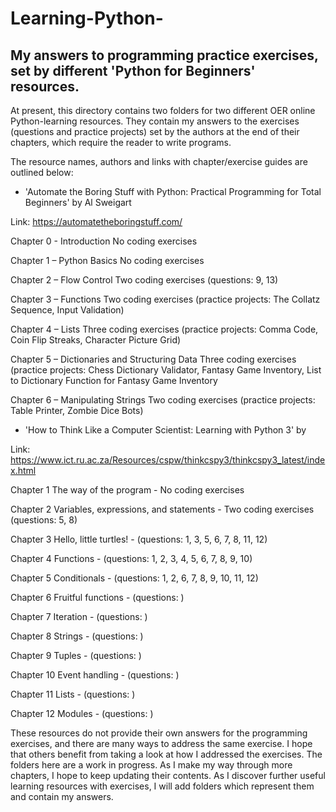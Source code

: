 # Learning-Python-

My answers to programming practice exercises, set by different 'Python for Beginners' resources.
------------------------------------------------------------------------------------------------

At present, this directory contains two folders for two different OER online Python-learning resources. They contain my answers to the exercises (questions and practice projects) set by the authors at the end of their chapters, which require the reader to write programs. 

The resource names, authors and links with chapter/exercise guides are outlined below: 

* 'Automate the Boring Stuff with Python: Practical Programming for Total Beginners' by Al Sweigart 

Link: https://automatetheboringstuff.com/

Chapter 0 - Introduction
  No coding exercises
  
Chapter 1 – Python Basics
  No coding exercises 
  
Chapter 2 – Flow Control
  Two coding exercises (questions: 9, 13)
  
Chapter 3 – Functions
  Two coding exercises (practice projects: The Collatz Sequence, Input Validation)
  
Chapter 4 – Lists
  Three coding exercises (practice projects: Comma Code, Coin Flip Streaks, Character Picture Grid)
  
Chapter 5 – Dictionaries and Structuring Data
  Three coding exercises (practice projects: Chess Dictionary Validator, Fantasy Game Inventory, List to Dictionary Function for Fantasy Game Inventory
  
Chapter 6 – Manipulating Strings
  Two coding exercises (practice projects: Table Printer, Zombie Dice Bots) 



* 'How to Think Like a Computer Scientist: Learning with Python 3' by 

Link: https://www.ict.ru.ac.za/Resources/cspw/thinkcspy3/thinkcspy3_latest/index.html


Chapter 1 The way of the program - No coding exercises 

Chapter 2 Variables, expressions, and statements - Two coding exercises (questions: 5, 8)
  
Chapter 3 Hello, little turtles! - (questions: 1, 3, 5, 6, 7, 8, 11, 12) 

Chapter 4 Functions - (questions: 1, 2, 3, 4, 5, 6, 7, 8, 9, 10)

Chapter 5 Conditionals - (questions: 1, 2, 6, 7, 8, 9, 10, 11, 12)

Chapter 6 Fruitful functions - (questions: )

Chapter 7 Iteration - (questions: )

Chapter 8 Strings - (questions: )

Chapter 9 Tuples - (questions: )

Chapter 10 Event handling - (questions: )

Chapter 11 Lists - (questions: )

Chapter 12 Modules - (questions: )



These resources do not provide their own answers for the programming exercises, and there are many ways to address the same exercise. I hope that others benefit from taking a look at how I addressed the exercises. The folders here are a work in progress. As I make my way through more chapters, I hope to keep updating their contents. As I discover further useful learning resources with exercises, I will add folders which represent them and contain my answers.  

